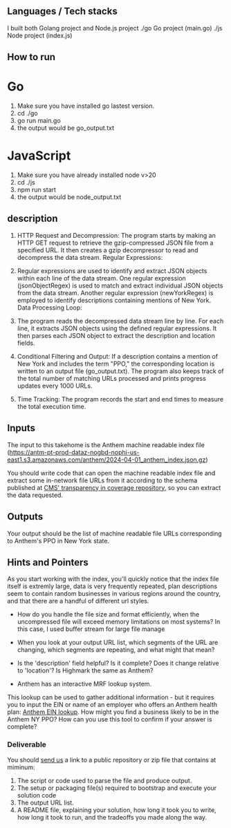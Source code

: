 ## Languages / Tech stacks
I built both Golang project and Node.js project
./go     Go project (main.go)
./js    Node project (index.js)

## How to run
# Go
1) Make sure you have installed go lastest version.
2) cd ./go
3) go run main.go
4) the output would be go_output.txt 
# JavaScript
1) Make sure you have already installed node v>20
2) cd ./js
3) npm run start
4) the output would be node_output.txt

## description
1) HTTP Request and Decompression:
The program starts by making an HTTP GET request to retrieve the gzip-compressed JSON file from a specified URL.
It then creates a gzip decompressor to read and decompress the data stream.
Regular Expressions:

2) Regular expressions are used to identify and extract JSON objects within each line of the data stream.
One regular expression (jsonObjectRegex) is used to match and extract individual JSON objects from the data stream.
Another regular expression (newYorkRegex) is employed to identify descriptions containing mentions of New York.
Data Processing Loop:

3) The program reads the decompressed data stream line by line.
For each line, it extracts JSON objects using the defined regular expressions.
It then parses each JSON object to extract the description and location fields.

4) Conditional Filtering and Output:
If a description contains a mention of New York and includes the term "PPO," the corresponding location is written to an output file (go_output.txt).
The program also keeps track of the total number of matching URLs processed and prints progress updates every 1000 URLs.

5) Time Tracking:
The program records the start and end times to measure the total execution time.

## Inputs
The input to this takehome is the Anthem machine readable index file
(https://antm-pt-prod-dataz-nogbd-nophi-us-east1.s3.amazonaws.com/anthem/2024-04-01_anthem_index.json.gz) 

You should write code that can open the machine readable index file and extract some in-network file URLs from it according to the schema published at [CMS' transparency in coverage repository](https://github.com/CMSgov/price-transparency-guide/tree/master/schemas/table-of-contents), so you can extract the data requested.

## Outputs
Your output should be the list of machine readable file URLs corresponding to Anthem's PPO in New York state. 

## Hints and Pointers
As you start working with the index, you'll quickly notice that the index file itself is extremly large, data is very frequently repeated, plan descriptions seem to contain random businesses in various regions around the country, and that there are a handful of different url styles. 

- How do you handle the file size and format efficiently, when the uncompressed file will exceed memory limitations on most systems? 
In this case, I used buffer stream for large file manage
- When you look at your output URL list, which segments of the URL are changing, which segments are repeating, and what might that mean?

- Is the 'description' field helpful? Is it complete? Does it change relative to 'location'? Is Highmark the same as Anthem?

- Anthem has an interactive MRF lookup system. 

This lookup can be used to gather additional information - but it requires you to input the EIN or name of an employer who offers an Anthem health plan: [Anthem EIN lookup](https://www.anthem.com/machine-readable-file/search/). 
How might you find a business likely to be in the Anthem NY PPO? How can you use this tool to confirm if your answer is complete?



### Deliverable
You should [send us](mailto:engineering@serifhealth.com) a link to a public repository or zip file that contains at miminum:
1. The script or code used to parse the file and produce output. 
2. The setup or packaging file(s) required to bootstrap and execute your solution code
3. The output URL list.
4. A README file, explaining your solution, how long it took you to write, how long it took to run, and the tradeoffs you made along the way. 
